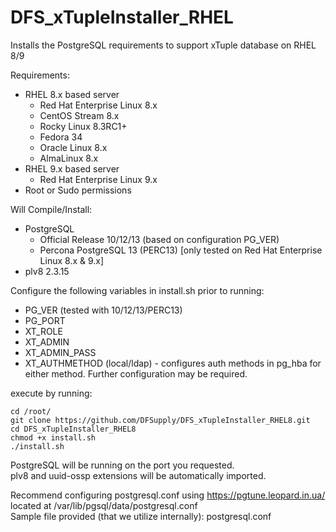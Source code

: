 # DFS_xTupleInstaller_RHEL
Installs the PostgreSQL requirements to support xTuple database on RHEL 8/9

Requirements:
- RHEL 8.x based server
  - Red Hat Enterprise Linux 8.x
  - CentOS Stream 8.x
  - Rocky Linux 8.3RC1+
  - Fedora 34
  - Oracle Linux 8.x
  - AlmaLinux 8.x
- RHEL 9.x based server
  - Red Hat Enterprise Linux 9.x
- Root or Sudo permissions

Will Compile/Install:
- PostgreSQL
  - Official Release 10/12/13 (based on configuration PG_VER)
  - Percona PostgreSQL 13 (PERC13) [only tested on Red Hat Enterprise Linux 8.x & 9.x]
- plv8 2.3.15

Configure the following variables in install.sh prior to running:
- PG_VER (tested with 10/12/13/PERC13)
- PG_PORT
- XT_ROLE
- XT_ADMIN
- XT_ADMIN_PASS
- XT_AUTHMETHOD (local/ldap) - configures auth methods in pg_hba for either method. Further configuration may be required.

execute by running:
```
cd /root/
git clone https://github.com/DFSupply/DFS_xTupleInstaller_RHEL8.git
cd DFS_xTupleInstaller_RHEL8
chmod +x install.sh
./install.sh
```

PostgreSQL will be running on the port you requested.  
plv8 and uuid-ossp extensions will be automatically imported.  

Recommend configuring postgresql.conf using https://pgtune.leopard.in.ua/  
located at /var/lib/pgsql/data/postgresql.conf  
Sample file provided (that we utilize internally): postgresql.conf